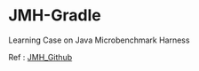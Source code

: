# JMH-Gradle
Learning Case on Java Microbenchmark Harness

Ref : [JMH_Github](https://github.com/melix/jmh-gradle-plugin#configuration-options)